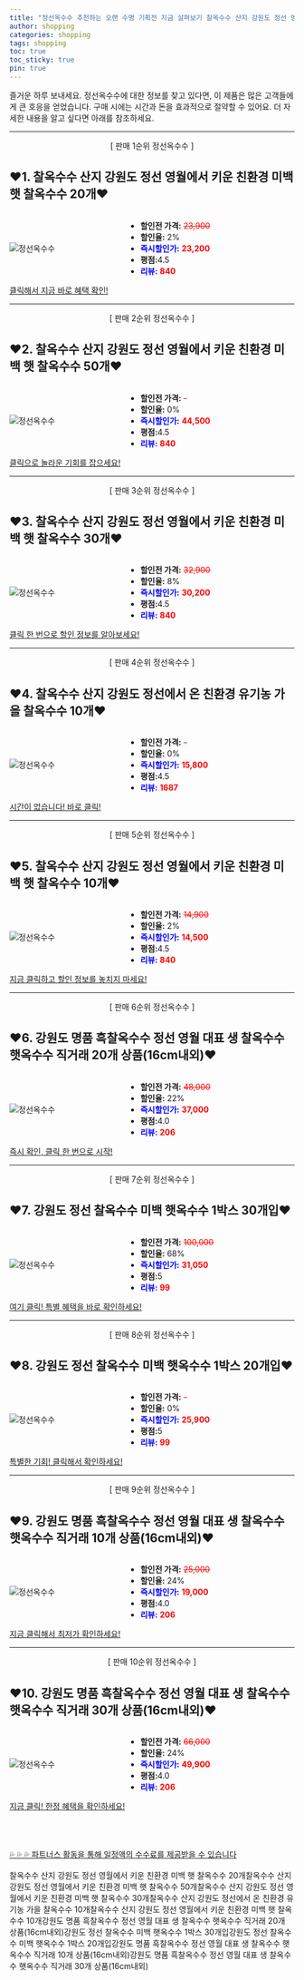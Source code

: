 ```yaml
---
title: "정선옥수수 추천하는 오랜 수명 기획전 지금 살펴보기 찰옥수수 산지 강원도 정선 영월에서"
author: shopping
categories: shopping
tags: shopping
toc: true
toc_sticky: true
pin: true
---
```

즐거운 하루 보내세요. 정선옥수수에 대한 정보를 찾고 있다면, 이 제품은 많은 고객들에게 큰 호응을 얻었습니다. 구매 시에는 시간과 돈을 효과적으로 절약할 수 있어요. 더 자세한 내용을 알고 싶다면 아래를 참조하세요.

---
<p class="toplist" style="margin: 0 auto; display: block; width: fit-content;">[ 판매 1순위 정선옥수수 ]</p>

<h2><strong>❤️1. 찰옥수수 산지 강원도 정선 영월에서 키운 친환경 미백 햇 찰옥수수 20개❤️</strong></h2>

<div style="display: flex; align-items: center;">
    <div style="flex: 0.4;">
        <img src="https://thumbnail10.coupangcdn.com/thumbnails/remote/230x230ex/image/vendor_inventory/dffc/8508c06a2b726b095041fefc9fa9cb28d5ca63a79f638f3c5cbaf53c3764.jpg" alt="정선옥수수" style="max-width: 100%;">
    </div>
    <div style="flex: 0.6; margin-left: 10px;">
        <ul>
            <li><strong>할인전 가격:</strong> <del style="color: red;">23,900</del></li>
            <li><strong>할인율:</strong> 2%</li>
            <li><span style='color:blue'><strong>즉시할인가:</strong></span> <span style='color:red'><strong>23,200</strong></span></li>
            <li><strong>평점:</strong>4.5</li>
            <li><span style='color:blue'><strong>리뷰:</strong></span> <span style='color:red'><strong>840</strong></span></li>
        </ul>
    </div>
</div>
<div class="center">
    <a href="https://selin100587.github.io?lptag=AF9450613&subid=githubio&pageKey=7513979648&traceid=V0-153&itemId=19694024056&vendorItemId=71242414322" class="myButton">
        클릭해서 지금 바로 혜택 확인!
    </a>
</div>


---
<p class="toplist" style="margin: 0 auto; display: block; width: fit-content;">[ 판매 2순위 정선옥수수 ]</p>

<h2><strong>❤️2. 찰옥수수 산지 강원도 정선 영월에서 키운 친환경 미백 햇 찰옥수수 50개❤️</strong></h2>

<div style="display: flex; align-items: center;">
    <div style="flex: 0.4;">
        <img src="https://thumbnail10.coupangcdn.com/thumbnails/remote/230x230ex/image/vendor_inventory/dffc/8508c06a2b726b095041fefc9fa9cb28d5ca63a79f638f3c5cbaf53c3764.jpg" alt="정선옥수수" style="max-width: 100%;">
    </div>
    <div style="flex: 0.6; margin-left: 10px;">
        <ul>
            <li><strong>할인전 가격:</strong> <del style="color: red;">-</del></li>
            <li><strong>할인율:</strong> 0%</li>
            <li><span style='color:blue'><strong>즉시할인가:</strong></span> <span style='color:red'><strong>44,500</strong></span></li>
            <li><strong>평점:</strong>4.5</li>
            <li><span style='color:blue'><strong>리뷰:</strong></span> <span style='color:red'><strong>840</strong></span></li>
        </ul>
    </div>
</div>
<div class="center">
    <a href="https://selin100587.github.io?lptag=AF9450613&subid=githubio&pageKey=7513979648&traceid=V0-153&itemId=23637690377&vendorItemId=71242414333" class="myButton">
        클릭으로 놀라운 기회를 잡으세요!
    </a>
</div>


---
<p class="toplist" style="margin: 0 auto; display: block; width: fit-content;">[ 판매 3순위 정선옥수수 ]</p>

<h2><strong>❤️3. 찰옥수수 산지 강원도 정선 영월에서 키운 친환경 미백 햇 찰옥수수 30개❤️</strong></h2>

<div style="display: flex; align-items: center;">
    <div style="flex: 0.4;">
        <img src="https://thumbnail10.coupangcdn.com/thumbnails/remote/230x230ex/image/vendor_inventory/dffc/8508c06a2b726b095041fefc9fa9cb28d5ca63a79f638f3c5cbaf53c3764.jpg" alt="정선옥수수" style="max-width: 100%;">
    </div>
    <div style="flex: 0.6; margin-left: 10px;">
        <ul>
            <li><strong>할인전 가격:</strong> <del style="color: red;">32,900</del></li>
            <li><strong>할인율:</strong> 8%</li>
            <li><span style='color:blue'><strong>즉시할인가:</strong></span> <span style='color:red'><strong>30,200</strong></span></li>
            <li><strong>평점:</strong>4.5</li>
            <li><span style='color:blue'><strong>리뷰:</strong></span> <span style='color:red'><strong>840</strong></span></li>
        </ul>
    </div>
</div>
<div class="center">
    <a href="https://selin100587.github.io?lptag=AF9450613&subid=githubio&pageKey=7513979648&traceid=V0-153&itemId=19694024055&vendorItemId=71242414327" class="myButton">
        클릭 한 번으로 할인 정보를 알아보세요!
    </a>
</div>


---
<p class="toplist" style="margin: 0 auto; display: block; width: fit-content;">[ 판매 4순위 정선옥수수 ]</p>

<h2><strong>❤️4. 찰옥수수 산지 강원도 정선에서 온 친환경 유기농 가을 찰옥수수 10개❤️</strong></h2>

<div style="display: flex; align-items: center;">
    <div style="flex: 0.4;">
        <img src="https://thumbnail7.coupangcdn.com/thumbnails/remote/230x230ex/image/vendor_inventory/03bf/bce2d85fe25cf73a8f6ae4ece59ca30363f0cba78c6e23f9e531ef9d3d51.jpg" alt="정선옥수수" style="max-width: 100%;">
    </div>
    <div style="flex: 0.6; margin-left: 10px;">
        <ul>
            <li><strong>할인전 가격:</strong> <del style="color: red;">-</del></li>
            <li><strong>할인율:</strong> 0%</li>
            <li><span style='color:blue'><strong>즉시할인가:</strong></span> <span style='color:red'><strong>15,800</strong></span></li>
            <li><strong>평점:</strong>4.5</li>
            <li><span style='color:blue'><strong>리뷰:</strong></span> <span style='color:red'><strong>1687</strong></span></li>
        </ul>
    </div>
</div>
<div class="center">
    <a href="https://selin100587.github.io?lptag=AF9450613&subid=githubio&pageKey=5938437342&traceid=V0-153&itemId=10576119207&vendorItemId=90679679140" class="myButton">
        시간이 없습니다! 바로 클릭!
    </a>
</div>


---
<p class="toplist" style="margin: 0 auto; display: block; width: fit-content;">[ 판매 5순위 정선옥수수 ]</p>

<h2><strong>❤️5. 찰옥수수 산지 강원도 정선 영월에서 키운 친환경 미백 햇 찰옥수수 10개❤️</strong></h2>

<div style="display: flex; align-items: center;">
    <div style="flex: 0.4;">
        <img src="https://thumbnail10.coupangcdn.com/thumbnails/remote/230x230ex/image/vendor_inventory/dffc/8508c06a2b726b095041fefc9fa9cb28d5ca63a79f638f3c5cbaf53c3764.jpg" alt="정선옥수수" style="max-width: 100%;">
    </div>
    <div style="flex: 0.6; margin-left: 10px;">
        <ul>
            <li><strong>할인전 가격:</strong> <del style="color: red;">14,900</del></li>
            <li><strong>할인율:</strong> 2%</li>
            <li><span style='color:blue'><strong>즉시할인가:</strong></span> <span style='color:red'><strong>14,500</strong></span></li>
            <li><strong>평점:</strong>4.5</li>
            <li><span style='color:blue'><strong>리뷰:</strong></span> <span style='color:red'><strong>840</strong></span></li>
        </ul>
    </div>
</div>
<div class="center">
    <a href="https://selin100587.github.io?lptag=AF9450613&subid=githubio&pageKey=7513979648&traceid=V0-153&itemId=19694024057&vendorItemId=71242414310" class="myButton">
        지금 클릭하고 할인 정보를 놓치지 마세요!
    </a>
</div>


---
<p class="toplist" style="margin: 0 auto; display: block; width: fit-content;">[ 판매 6순위 정선옥수수 ]</p>

<h2><strong>❤️6. 강원도 명품 흑찰옥수수 정선 영월 대표 생 찰옥수수 햇옥수수 직거래 20개 상품(16cm내외)❤️</strong></h2>

<div style="display: flex; align-items: center;">
    <div style="flex: 0.4;">
        <img src="https://thumbnail10.coupangcdn.com/thumbnails/remote/230x230ex/image/vendor_inventory/6507/f5d5fa09520df824da4c50061d69b5d3422bd446b89415746ceee592b1e4.jpg" alt="정선옥수수" style="max-width: 100%;">
    </div>
    <div style="flex: 0.6; margin-left: 10px;">
        <ul>
            <li><strong>할인전 가격:</strong> <del style="color: red;">48,000</del></li>
            <li><strong>할인율:</strong> 22%</li>
            <li><span style='color:blue'><strong>즉시할인가:</strong></span> <span style='color:red'><strong>37,000</strong></span></li>
            <li><strong>평점:</strong>4.0</li>
            <li><span style='color:blue'><strong>리뷰:</strong></span> <span style='color:red'><strong>206</strong></span></li>
        </ul>
    </div>
</div>
<div class="center">
    <a href="https://selin100587.github.io?lptag=AF9450613&subid=githubio&pageKey=7545219153&traceid=V0-153&itemId=19844298777&vendorItemId=77794256148" class="myButton">
        즉시 확인, 클릭 한 번으로 시작!
    </a>
</div>


---
<p class="toplist" style="margin: 0 auto; display: block; width: fit-content;">[ 판매 7순위 정선옥수수 ]</p>

<h2><strong>❤️7. 강원도 정선 찰옥수수 미백 햇옥수수 1박스 30개입❤️</strong></h2>

<div style="display: flex; align-items: center;">
    <div style="flex: 0.4;">
        <img src="https://thumbnail10.coupangcdn.com/thumbnails/remote/230x230ex/image/vendor_inventory/c9a6/2d25aae2010fd380f2b713cd7640b3a6fb388831d8e4ae093ac5bcd263be.jpg" alt="정선옥수수" style="max-width: 100%;">
    </div>
    <div style="flex: 0.6; margin-left: 10px;">
        <ul>
            <li><strong>할인전 가격:</strong> <del style="color: red;">100,000</del></li>
            <li><strong>할인율:</strong> 68%</li>
            <li><span style='color:blue'><strong>즉시할인가:</strong></span> <span style='color:red'><strong>31,050</strong></span></li>
            <li><strong>평점:</strong>5</li>
            <li><span style='color:blue'><strong>리뷰:</strong></span> <span style='color:red'><strong>99</strong></span></li>
        </ul>
    </div>
</div>
<div class="center">
    <a href="https://selin100587.github.io?lptag=AF9450613&subid=githubio&pageKey=8200805555&traceid=V0-153&itemId=23505937393&vendorItemId=90714563098" class="myButton">
        여기 클릭! 특별 혜택을 바로 확인하세요!
    </a>
</div>


---
<p class="toplist" style="margin: 0 auto; display: block; width: fit-content;">[ 판매 8순위 정선옥수수 ]</p>

<h2><strong>❤️8. 강원도 정선 찰옥수수 미백 햇옥수수 1박스 20개입❤️</strong></h2>

<div style="display: flex; align-items: center;">
    <div style="flex: 0.4;">
        <img src="https://thumbnail6.coupangcdn.com/thumbnails/remote/230x230ex/image/vendor_inventory/16ba/5c7de81338779d9743e0f1e68f82de9ee20b14a495f5e77e596da4b61bcf.jpg" alt="정선옥수수" style="max-width: 100%;">
    </div>
    <div style="flex: 0.6; margin-left: 10px;">
        <ul>
            <li><strong>할인전 가격:</strong> <del style="color: red;">-</del></li>
            <li><strong>할인율:</strong> 0%</li>
            <li><span style='color:blue'><strong>즉시할인가:</strong></span> <span style='color:red'><strong>25,900</strong></span></li>
            <li><strong>평점:</strong>5</li>
            <li><span style='color:blue'><strong>리뷰:</strong></span> <span style='color:red'><strong>99</strong></span></li>
        </ul>
    </div>
</div>
<div class="center">
    <a href="https://selin100587.github.io?lptag=AF9450613&subid=githubio&pageKey=8200805555&traceid=V0-153&itemId=23505937394&vendorItemId=90532338814" class="myButton">
        특별한 기회! 클릭해서 확인하세요!
    </a>
</div>


---
<p class="toplist" style="margin: 0 auto; display: block; width: fit-content;">[ 판매 9순위 정선옥수수 ]</p>

<h2><strong>❤️9. 강원도 명품 흑찰옥수수 정선 영월 대표 생 찰옥수수 햇옥수수 직거래 10개 상품(16cm내외)❤️</strong></h2>

<div style="display: flex; align-items: center;">
    <div style="flex: 0.4;">
        <img src="https://thumbnail10.coupangcdn.com/thumbnails/remote/230x230ex/image/vendor_inventory/6507/f5d5fa09520df824da4c50061d69b5d3422bd446b89415746ceee592b1e4.jpg" alt="정선옥수수" style="max-width: 100%;">
    </div>
    <div style="flex: 0.6; margin-left: 10px;">
        <ul>
            <li><strong>할인전 가격:</strong> <del style="color: red;">25,000</del></li>
            <li><strong>할인율:</strong> 24%</li>
            <li><span style='color:blue'><strong>즉시할인가:</strong></span> <span style='color:red'><strong>19,000</strong></span></li>
            <li><strong>평점:</strong>4.0</li>
            <li><span style='color:blue'><strong>리뷰:</strong></span> <span style='color:red'><strong>206</strong></span></li>
        </ul>
    </div>
</div>
<div class="center">
    <a href="https://selin100587.github.io?lptag=AF9450613&subid=githubio&pageKey=7545219153&traceid=V0-153&itemId=19844298775&vendorItemId=78384002573" class="myButton">
        지금 클릭해서 최저가 확인하세요!
    </a>
</div>


---
<p class="toplist" style="margin: 0 auto; display: block; width: fit-content;">[ 판매 10순위 정선옥수수 ]</p>

<h2><strong>❤️10. 강원도 명품 흑찰옥수수 정선 영월 대표 생 찰옥수수 햇옥수수 직거래 30개 상품(16cm내외)❤️</strong></h2>

<div style="display: flex; align-items: center;">
    <div style="flex: 0.4;">
        <img src="https://thumbnail10.coupangcdn.com/thumbnails/remote/230x230ex/image/vendor_inventory/6507/f5d5fa09520df824da4c50061d69b5d3422bd446b89415746ceee592b1e4.jpg" alt="정선옥수수" style="max-width: 100%;">
    </div>
    <div style="flex: 0.6; margin-left: 10px;">
        <ul>
            <li><strong>할인전 가격:</strong> <del style="color: red;">66,000</del></li>
            <li><strong>할인율:</strong> 24%</li>
            <li><span style='color:blue'><strong>즉시할인가:</strong></span> <span style='color:red'><strong>49,900</strong></span></li>
            <li><strong>평점:</strong>4.0</li>
            <li><span style='color:blue'><strong>리뷰:</strong></span> <span style='color:red'><strong>206</strong></span></li>
        </ul>
    </div>
</div>
<div class="center">
    <a href="https://selin100587.github.io?lptag=AF9450613&subid=githubio&pageKey=7545219153&traceid=V0-153&itemId=19844298773&vendorItemId=77350623724" class="myButton">
        지금 클릭! 한정 혜택을 확인하세요!
    </a>
</div>

<br><br><br>[💦 💦 💦 파트너스 활동을 통해 일정액의 수수료를 제공받을 수 있습니다](https://link.coupang.com/a/bcpT2c)<br><br>찰옥수수 산지 강원도 정선 영월에서 키운 친환경 미백 햇 찰옥수수 20개찰옥수수 산지 강원도 정선 영월에서 키운 친환경 미백 햇 찰옥수수 50개찰옥수수 산지 강원도 정선 영월에서 키운 친환경 미백 햇 찰옥수수 30개찰옥수수 산지 강원도 정선에서 온 친환경 유기농 가을 찰옥수수 10개찰옥수수 산지 강원도 정선 영월에서 키운 친환경 미백 햇 찰옥수수 10개강원도 명품 흑찰옥수수 정선 영월 대표 생 찰옥수수 햇옥수수 직거래 20개 상품(16cm내외)강원도 정선 찰옥수수 미백 햇옥수수 1박스 30개입강원도 정선 찰옥수수 미백 햇옥수수 1박스 20개입강원도 명품 흑찰옥수수 정선 영월 대표 생 찰옥수수 햇옥수수 직거래 10개 상품(16cm내외)강원도 명품 흑찰옥수수 정선 영월 대표 생 찰옥수수 햇옥수수 직거래 30개 상품(16cm내외)